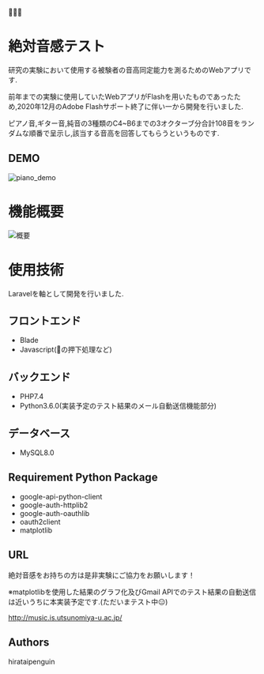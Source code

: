 🎹🎵🎸

# 絶対音感テスト
研究の実験において使用する被験者の音高同定能力を測るためのWebアプリです.

前年までの実験に使用していたWebアプリがFlashを用いたものであったため,2020年12月のAdobe Flashサポート終了に伴い一から開発を行いました.

ピアノ音,ギター音,純音の3種類のC4~B6までの3オクターブ分合計108音をランダムな順番で呈示し,該当する音高を回答してもらうというものです.

## DEMO

![piano_demo](https://user-images.githubusercontent.com/90432856/150243351-c760eef1-5541-41e3-9cc3-c10199db9852.gif)

# 機能概要
![概要](https://user-images.githubusercontent.com/90432856/152507381-8afe2b08-6d6c-4617-a3e5-d0f99d00250d.png)

# 使用技術
Laravelを軸として開発を行いました.

## フロントエンド

* Blade
* Javascript(🎹の押下処理など)

## バックエンド
* PHP7.4
* Python3.6.0(実装予定のテスト結果のメール自動送信機能部分)

## データベース
* MySQL8.0

## Requirement Python Package
* google-api-python-client
* google-auth-httplib2
* google-auth-oauthlib
* oauth2client
* matplotlib

## URL
絶対音感をお持ちの方は是非実験にご協力をお願いします！

※matplotlibを使用した結果のグラフ化及びGmail APIでのテスト結果の自動送信は近いうちに本実装予定です.(ただいまテスト中😑)

http://music.is.utsunomiya-u.ac.jp/

## Authors
hirataipenguin
